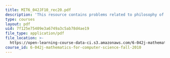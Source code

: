 ```yaml
---
title: MIT6_042JF10_rec20.pdf
description: 'This resource contains problems related to philosophy of probability. '
type: courses
layout: pdf
uid: 7f125e75409e3a6749a3c5ab78d4ae19
file_type: application/pdf
file_location: >-
  https://open-learning-course-data-ci.s3.amazonaws.com/6-042j-mathematics-for-computer-science-fall-2010/7f125e75409e3a6749a3c5ab78d4ae19_MIT6_042JF10_rec20.pdf
course_id: 6-042j-mathematics-for-computer-science-fall-2010
---
```

